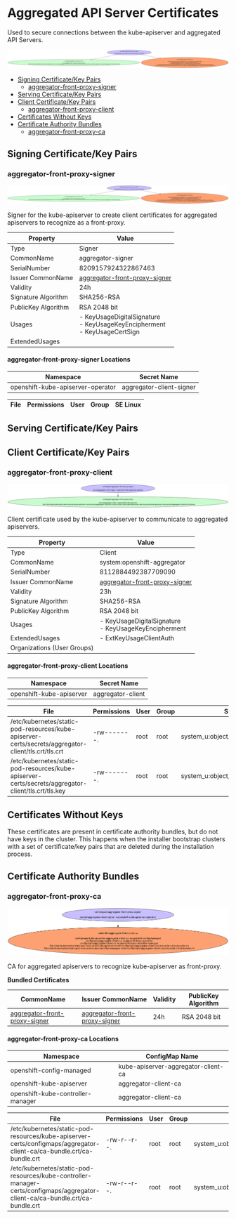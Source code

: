 # Aggregated API Server Certificates

Used to secure connections between the kube-apiserver and aggregated API Servers.

![PKI Graph](cert-flow.png)

- [Signing Certificate/Key Pairs](#signing-certificatekey-pairs)
    - [aggregator-front-proxy-signer](#aggregator-front-proxy-signer)
- [Serving Certificate/Key Pairs](#serving-certificatekey-pairs)
- [Client Certificate/Key Pairs](#client-certificatekey-pairs)
    - [aggregator-front-proxy-client](#aggregator-front-proxy-client)
- [Certificates Without Keys](#certificates-without-keys)
- [Certificate Authority Bundles](#certificate-authority-bundles)
    - [aggregator-front-proxy-ca](#aggregator-front-proxy-ca)

## Signing Certificate/Key Pairs


### aggregator-front-proxy-signer
![PKI Graph](subcert-aggregator-signer8209157924322867463.png)

Signer for the kube-apiserver to create client certificates for aggregated apiservers to recognize as a front-proxy.

| Property | Value |
| ----------- | ----------- |
| Type | Signer |
| CommonName | aggregator-signer |
| SerialNumber | 8209157924322867463 |
| Issuer CommonName | [aggregator-front-proxy-signer](#aggregator-front-proxy-signer) |
| Validity | 24h |
| Signature Algorithm | SHA256-RSA |
| PublicKey Algorithm | RSA 2048 bit |
| Usages | - KeyUsageDigitalSignature<br/>- KeyUsageKeyEncipherment<br/>- KeyUsageCertSign |
| ExtendedUsages |  |


#### aggregator-front-proxy-signer Locations
| Namespace | Secret Name |
| ----------- | ----------- |
| openshift-kube-apiserver-operator | aggregator-client-signer |

| File | Permissions | User | Group | SE Linux |
| ----------- | ----------- | ----------- | ----------- | ----------- |



## Serving Certificate/Key Pairs

## Client Certificate/Key Pairs


### aggregator-front-proxy-client
![PKI Graph](subcert-systemopenshift-aggregator8112884492387709090.png)

Client certificate used by the kube-apiserver to communicate to aggregated apiservers.

| Property | Value |
| ----------- | ----------- |
| Type | Client |
| CommonName | system:openshift-aggregator |
| SerialNumber | 8112884492387709090 |
| Issuer CommonName | [aggregator-front-proxy-signer](#aggregator-front-proxy-signer) |
| Validity | 23h |
| Signature Algorithm | SHA256-RSA |
| PublicKey Algorithm | RSA 2048 bit |
| Usages | - KeyUsageDigitalSignature<br/>- KeyUsageKeyEncipherment |
| ExtendedUsages | - ExtKeyUsageClientAuth |
| Organizations (User Groups) |  |


#### aggregator-front-proxy-client Locations
| Namespace | Secret Name |
| ----------- | ----------- |
| openshift-kube-apiserver | aggregator-client |

| File | Permissions | User | Group | SE Linux |
| ----------- | ----------- | ----------- | ----------- | ----------- |
| /etc/kubernetes/static-pod-resources/kube-apiserver-certs/secrets/aggregator-client/tls.crt/tls.crt | -rw-------. | root | root | system_u:object_r:kubernetes_file_t:s0 |
| /etc/kubernetes/static-pod-resources/kube-apiserver-certs/secrets/aggregator-client/tls.crt/tls.key | -rw-------. | root | root | system_u:object_r:kubernetes_file_t:s0 |


## Certificates Without Keys

These certificates are present in certificate authority bundles, but do not have keys in the cluster.
This happens when the installer bootstrap clusters with a set of certificate/key pairs that are deleted during the
installation process.

## Certificate Authority Bundles


### aggregator-front-proxy-ca
![PKI Graph](subca-668341161.png)

CA for aggregated apiservers to recognize kube-apiserver as front-proxy.

**Bundled Certificates**

| CommonName | Issuer CommonName | Validity | PublicKey Algorithm |
| ----------- | ----------- | ----------- | ----------- |
| [aggregator-front-proxy-signer](#aggregator-front-proxy-signer) | [aggregator-front-proxy-signer](#aggregator-front-proxy-signer) | 24h | RSA 2048 bit |

#### aggregator-front-proxy-ca Locations
| Namespace | ConfigMap Name |
| ----------- | ----------- |
| openshift-config-managed | kube-apiserver-aggregator-client-ca |
| openshift-kube-apiserver | aggregator-client-ca |
| openshift-kube-controller-manager | aggregator-client-ca |

| File | Permissions | User | Group | SE Linux |
| ----------- | ----------- | ----------- | ----------- | ----------- |
| /etc/kubernetes/static-pod-resources/kube-apiserver-certs/configmaps/aggregator-client-ca/ca-bundle.crt/ca-bundle.crt | -rw-r--r--. | root | root | system_u:object_r:kubernetes_file_t:s0 |
| /etc/kubernetes/static-pod-resources/kube-controller-manager-certs/configmaps/aggregator-client-ca/ca-bundle.crt/ca-bundle.crt | -rw-r--r--. | root | root | system_u:object_r:kubernetes_file_t:s0 |


